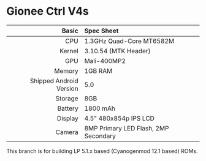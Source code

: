 Gionee Ctrl V4s
===========================

Basic                   | Spec Sheet
-----------------------:|:-------------------------
CPU                     | 1.3GHz Quad-Core MT6582M
Kernel                  | 3.10.54 (MTK Header)
GPU                     | Mali-400MP2
Memory                  | 1GB RAM
Shipped Android Version | 5.0
Storage                 | 8GB
Battery                 | 1800 mAh
Display                 | 4.5" 480x854p IPS LCD
Camera                  | 8MP Primary LED Flash, 2MP Secondary


This branch is for building LP 5.1.x based (Cyanogenmod 12.1 based) ROMs.
